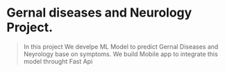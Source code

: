 # Gernal diseases and Neurology Project.

> In this project We develpe ML Model to predict Gernal Diseases and Neyrology base on symptoms.
> We build Mobile app to integrate this model throught Fast Api
